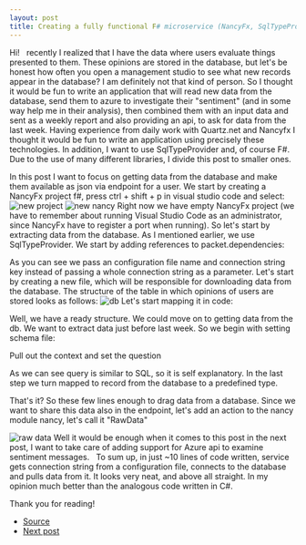 ```yaml
---
layout: post
title: Creating a fully functional F# microservice (NancyFx, SqlTypeProvider)
---
```


Hi!
 
recently I realized that I have the data where users evaluate things presented to them. These opinions are stored in the database, but let's be honest how often you open a management studio to see what new records appear in the database? I am definitely not that kind of person. So I thought it would be fun to write an application that will read new data from the database, send them to azure to investigate their "sentiment" (and in some way help me in their analysis), then combined them with an input data and sent as a weekly report and also providing an api, to ask for data from the last week.
Having experience from daily work with Quartz.net and Nancyfx I thought it would be fun to write an application using precisely these technologies. In addition, I want to use SqlTypeProvider and, of course F#.
Due to the use of many different libraries, I divide this post to smaller ones.

In this post I want to focus on getting data from the database and make them available as json via endpoint for a user.
We start by creating a NancyFx project f#, press ctrl + shift + p in visual studio code and select:
![new project](https://mnie.github.com/img/11-03-2017SentimentAppPart1/newproject.png)
![new nancy](https://mnie.github.com/img/11-03-2017SentimentAppPart1/newnancy.png)
Right now we have empty NancyFx project (we have to remember about running Visual Studio Code as an administrator, since NancyFx have to register a port when running).
So let's start by extracting data from the database. As I mentioned earlier, we use SqlTypeProvider. We start by adding references to packet.dependencies:
<script src="https://gist.github.com/MNie/3b0e2e276bf1ebf30c6aeee132889db0.js"></script>
As you can see we pass an configuration file name and connection string key instead of passing a whole connection string as a parameter.
Let's start by creating a new file, which will be responsible for downloading data from the database. The structure of the table in which opinions of users are stored looks as follows:
![db](https://mnie.github.com/img/11-03-2017SentimentAppPart1/db.png)
Let's start mapping it in code:
<script src="https://gist.github.com/MNie/df9e0df19870cc3416fdf24f27696d01.js"></script>
Well, we have a ready structure. We could move on to getting data from the db. We want to extract data just before last week. So we begin with setting schema file:
<script src="https://gist.github.com/MNie/5c9b24c663eaf85f325f162ca9135dc2.js"></script>
<script src="https://gist.github.com/MNie/951a6c09c3bd995ba30f731206f563ed.js"></script>
Pull out the context and set the question
<script src="https://gist.github.com/MNie/5eac0365760da845b03e2761d3dcbddd.js"></script>
As we can see query is similar to SQL, so it is self explanatory.
In the last step we turn mapped to record from the database to a predefined type.

That's it? So these few lines enough to drag data from a database. Since we want to share this data also in the endpoint, let's add an action to the nancy module nancy, let's call it "RawData"
<script src="https://gist.github.com/MNie/f477e875a279f10c79eeeada5cd5c148.js"></script>
![raw data](https://mnie.github.com/img/11-03-2017SentimentAppPart1/RawData.png)
Well it would be enough when it comes to this post in the next post, I want to take care of adding support for Azure api to examine sentiment messages.
 
To sum up, in just ~10 lines of code written, service gets connection string from a configuration file, connects to the database and pulls data from it. It looks very neat, and above all straight. In my opinion much better than the analogous code written in C#.

Thank you for reading!


* [Source](https://github.com/MNie/SentimentNotifier)
* [Next post](https://mnie.github.io/2017-03-11-sentimentAppPart2/)


